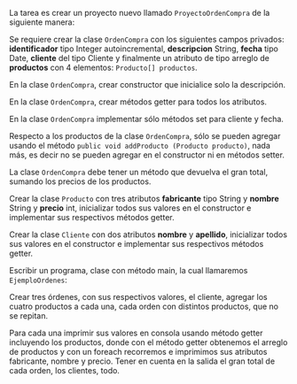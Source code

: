 La tarea es crear un proyecto nuevo llamado `ProyectoOrdenCompra` de la siguiente manera:

Se requiere crear la clase `OrdenCompra` con los siguientes campos privados: **identificador** tipo Integer autoincremental, **descripcion** String, **fecha** tipo Date, **cliente** del tipo Cliente y finalmente un atributo de tipo arreglo de **productos** con 4 elementos: `Producto[] productos`.

En la clase `OrdenCompra`, crear constructor que inicialice solo la descripción.

En la clase `OrdenCompra`, crear métodos getter para todos los atributos.

En la clase `OrdenCompra` implementar sólo métodos set para cliente y fecha.

Respecto a los productos de la clase `OrdenCompra`, sólo se pueden agregar usando el método `public void addProducto (Producto producto)`, nada más, es decir no se pueden agregar en el constructor ni en métodos setter.

La clase `OrdenCompra` debe tener un método que devuelva el gran total, sumando los precios de los productos.

Crear la clase `Producto` con tres atributos **fabricante** tipo String y **nombre** String y **precio** int, inicializar todos sus valores en el constructor e implementar sus respectivos métodos getter.

Crear la clase `Cliente` con dos atributos **nombre** y **apellido**, inicializar todos sus valores en el constructor e implementar sus respectivos métodos getter.

Escribir un programa, clase con método main, la cual llamaremos `EjemploOrdenes`:

Crear tres órdenes, con sus respectivos valores, el cliente, agregar los cuatro productos a cada una, cada orden con distintos productos, que no se repitan.

Para cada una imprimir sus valores en consola usando método getter incluyendo los productos, donde con el método getter obtenemos el arreglo de productos y con un foreach recorremos e imprimimos sus atributos fabricante, nombre y precio. Tener en cuenta en la salida el gran total de cada orden, los clientes, todo.